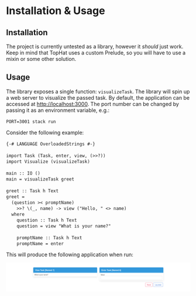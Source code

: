# Installation & Usage

## Installation

The project is currently untested as a library, however it *should* just work.
Keep in mind that TopHat uses a custom Prelude, so you will have to use a mixin
or some other solution.

## Usage

The library exposes a single function: `visualizeTask`. The library will spin up
a web server to visualize the passed task. By default, the application can be
accessed at [http://localhost:3000](http://localhost:3000). The port number can
be changed by passing it as an environment variable, e.g.:

```
PORT=3001 stack run
```

Consider the following example:

```
{-# LANGUAGE OverloadedStrings #-}

import Task (Task, enter, view, (>>?))
import Visualize (visualizeTask)

main :: IO ()
main = visualizeTask greet

greet :: Task h Text
greet =
  (question >< promptName)
    >>? \(_, name) -> view ("Hello, " <> name)
  where
    question :: Task h Text
    question = view "What is your name?"

    promptName :: Task h Text
    promptName = enter
```

This will produce the following application when run:

![Hello World](./hello_world.png)

